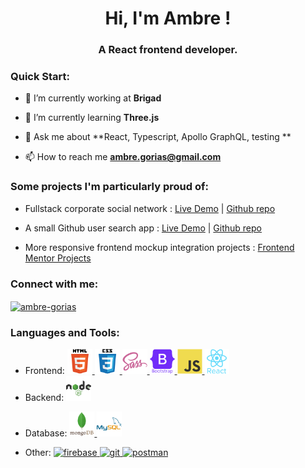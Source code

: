 <h1 align="center">Hi, I'm Ambre !</h1>
<h3 align="center">A React frontend developer.</h3>


<h3 align="left">Quick Start:</h3>

- 🔭 I’m currently working at **Brigad**

- 🌱 I’m currently learning **Three.js**

- 💬 Ask me about **React, Typescript, Apollo GraphQL, testing **

- 📫 How to reach me **ambre.gorias@gmail.com**  


<h3 align="left">Some projects I'm particularly proud of:</h3>

- Fullstack corporate social network :  <a href="https://capable-semifreddo-224f20.netlify.app/auth" target="_blank" rel="noreferrer">Live Demo</a> | <a href="https://github.com/Yunie08/P7-Groupomania" target="_blank" rel="noreferrer">Github repo</a> 

- A small Github user search app : <a href="https://yunie08.github.io/frontend-mentor-github-user-search-app/" target="_blank" rel="noreferrer">Live Demo</a> | <a href="https://github.com/Yunie08/frontend-mentor-github-user-search-app" target="_blank" rel="noreferrer">Github repo</a>

- More responsive frontend mockup integration projects : <a href="https://www.frontendmentor.io/profile/Yunie08" target="_blank" rel="noreferrer">Frontend Mentor Projects</a>  


<h3 align="left">Connect with me:</h3>
<p align="left">
<a href="https://linkedin.com/in/ambre-gorias" target="blank"><img align="center" src="https://raw.githubusercontent.com/rahuldkjain/github-profile-readme-generator/master/src/images/icons/Social/linked-in-alt.svg" alt="ambre-gorias" height="30" width="40" /></a>
</p>  

<h3 align="left">Languages and Tools:</h3>

- <div>Frontend:
    <a href="https://www.w3.org/html/" target="_blank" rel="noreferrer"> <img src="https://raw.githubusercontent.com/devicons/devicon/master/icons/html5/html5-original-wordmark.svg" alt="html5" width="40" height="40"/> </a> 
  </a> <a href="https://www.w3schools.com/css/" target="_blank" rel="noreferrer"> <img src="https://raw.githubusercontent.com/devicons/devicon/master/icons/css3/css3-original-wordmark.svg" alt="css3" width="40" height="40"/> </a>
    <a href="https://sass-lang.com" target="_blank" rel="noreferrer"> <img src="https://raw.githubusercontent.com/devicons/devicon/master/icons/sass/sass-original.svg" alt="sass" width="40" height="40"/> </a> 
  <a href="https://getbootstrap.com" target="_blank" rel="noreferrer"> <img src="https://raw.githubusercontent.com/devicons/devicon/master/icons/bootstrap/bootstrap-plain-wordmark.svg" alt="bootstrap" width="40" height="40"/>
  <a href="https://developer.mozilla.org/en-US/docs/Web/JavaScript" target="_blank" rel="noreferrer"> <img src="https://raw.githubusercontent.com/devicons/devicon/master/icons/javascript/javascript-original.svg" alt="javascript" width="40" height="40"/> </a>
    <a href="https://reactjs.org/" target="_blank" rel="noreferrer"> <img src="https://raw.githubusercontent.com/devicons/devicon/master/icons/react/react-original-wordmark.svg" alt="react" width="40" height="40"/> </a>
  </div>
  
- <div>Backend: <a href="https://nodejs.org" target="_blank" rel="noreferrer"> <img src="https://raw.githubusercontent.com/devicons/devicon/master/icons/nodejs/nodejs-original-wordmark.svg" alt="nodejs" width="40" height="40"/> </a>
</div>

- <div>Database: <a href="https://www.mongodb.com/" target="_blank" rel="noreferrer"> <img src="https://raw.githubusercontent.com/devicons/devicon/master/icons/mongodb/mongodb-original-wordmark.svg" alt="mongodb" width="40" height="40"/> </a>
  <a href="https://www.mysql.com/" target="_blank" rel="noreferrer"> <img src="https://raw.githubusercontent.com/devicons/devicon/master/icons/mysql/mysql-original-wordmark.svg" alt="mysql" width="40" height="40"/> </a>
</div>

- <div>Other:  <a href="https://firebase.google.com/" target="_blank" rel="noreferrer"> <img src="https://www.vectorlogo.zone/logos/firebase/firebase-icon.svg" alt="firebase" width="40" height="40"/> </a> 
  <a href="https://git-scm.com/" target="_blank" rel="noreferrer"> <img src="https://www.vectorlogo.zone/logos/git-scm/git-scm-icon.svg" alt="git" width="40" height="40"/> </a> 
   <a href="https://postman.com" target="_blank" rel="noreferrer"> <img src="https://www.vectorlogo.zone/logos/getpostman/getpostman-icon.svg" alt="postman" width="40" height="40"/> </a> 
</div>
